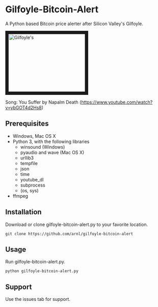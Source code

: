 # Gilfoyle-Bitcoin-Alert
A Python based Bitcoin price alerter after Silicon Valley's Gilfoyle.

<a href="http://www.youtube.com/watch?feature=player_embedded&v=uS1KcjkWdoU
" target="_blank"><img src="http://img.youtube.com/vi/uS1KcjkWdoU/0.jpg" 
alt="Gilfoyle's " width="240" height="180" border="10" /></a>

Song: You Suffer by Napalm Death (https://www.youtube.com/watch?v=ybGOT4d2Hs8)

## Prerequisites
* Windows, Mac OS X
* Python 3, with the following libraries
  * winsound (Windows)
  * pyaudio and wave (Mac OS X)
  * urllib3
  * tempfile
  * json
  * time
  * youtube_dl
  * subprocess
  * (os, sys)
* ffmpeg

## Installation
Download or clone gilfoyle-bitcoin-alert.py to your favorite location.
```
git clone https://github.com/arnl/gilfoyle-bitcoin-alert
```

## Usage
Run gilfoyle-bitcoin-alert.py.
```
python gilfoyle-bitcoin-alert.py
```

## Support
Use the issues tab for support.
